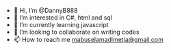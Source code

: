 - 👋 Hi, I’m @DannyB888
- 👀 I’m interested in C#, html and sql 
- 🌱 I’m currently learning javascript
- 💞️ I’m looking to collaborate on writing codes
- 📫 How to reach me mabuselamadimetja@gmail.com

<!---
DannyB888/DannyB888 is a ✨ special ✨ repository because its `bbbbb` (this file) appears on your GitHub profile.
You can click the Preview link to take a look at your changes.
--->
